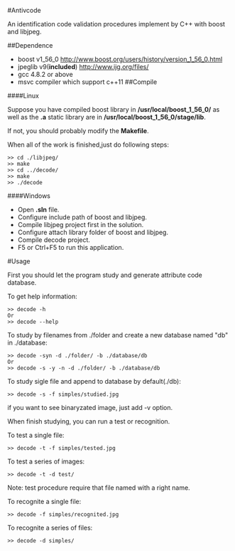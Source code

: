#Antivcode

An identification code validation procedures implement by C++ with boost and libjpeg.

##Dependence
* boost v1_56_0 http://www.boost.org/users/history/version_1_56_0.html
* jpeglib v9(**included**) http://www.ijg.org/files/
* gcc 4.8.2 or above
* msvc compiler which support c++11
##Compile

####Linux

Suppose you have compiled boost library in **/usr/local/boost_1_56_0/** as well as the **.a** static library are in
**/usr/local/boost_1_56_0/stage/lib**.

If not, you should probably modify the **Makefile**.

When all of the work is finished,just do following steps:

```
>> cd ./libjpeg/
>> make
>> cd ../decode/
>> make
>> ./decode
```

####Windows
* Open **.sln** file.
* Configure include path of boost and libjpeg.
* Compile libjpeg project first in the solution.
* Configure attach library folder of boost and libjpeg.
* Compile decode project.
* F5 or Ctrl+F5 to run this application.

#Usage

First you should let the program study and generate attribute code database.

To get help information:

```
>> decode -h
Or
>> decode --help
```

To study by filenames from ./folder and create a new database named "db" in ./database:

```
>> decode -syn -d ./folder/ -b ./database/db
Or
>> decode -s -y -n -d ./folder/ -b ./database/db
```

To study sigle file and append to database by default(./db):

```
>> decode -s -f simples/studied.jpg
```

if you want to see binaryzated image, just add -v option.

When finish studying, you can run a test or recognition.

To test a single file:

```
>> decode -t -f simples/tested.jpg
```

To test a series of images:

```
>> decode -t -d test/
```
Note: test procedure require that file named with a right name.

To recognite a single file:

```
>> decode -f simples/recognited.jpg
```

To recognite a series of files:

```
>> decode -d simples/
```
